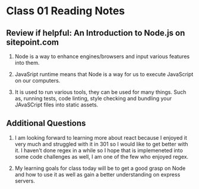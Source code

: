 # Class 01 Reading Notes

## Review if helpful: An Introduction to Node.js on sitepoint.com

1. Node is a way to enhance engines/browsers and input various features into them.

2. JavaSript runtime means that Node is a way for us to execute JavaScript on our computers.

3. It is used to run various tools, they can be used for many things. Such as, running tests, code linting, style checking and bundling your JAvaSCript files into static assets.

## Additional Questions

1. I am looking forward to learning more about react because I enjoyed it very much and struggled with it in 301 so I would like to get better with it. I haven't done regex in a while so I hope that is implemeneted into some code challenges as well, I am one of the few who enjoyed regex.

2. My learning goals for class today will be to get a good grasp on Node and how to use it as well as gain a better understanding on express servers.